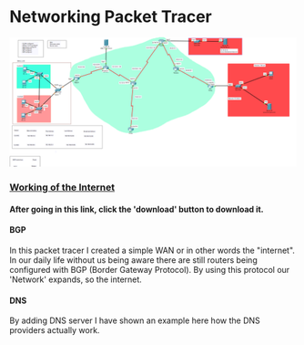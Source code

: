 # Networking Packet Tracer

![Screenshot](ptInternet.PNG)

### [Working of the Internet](https://github.com/UmutErgunes/Networking-Security/blob/master/Networking%20-%20Cisco/Lan-Wan-DNS-Internet.pkt) 
#### After going in this link, click the 'download' button to download it.

#### BGP
In this packet tracer I created a simple WAN or in other words the "internet".
In our daily life without us being aware there are still routers being configured with BGP (Border Gateway Protocol). By using this protocol our 'Network' expands, so the internet.
#### DNS
By adding DNS server I have shown an example here how the DNS providers actually work.


